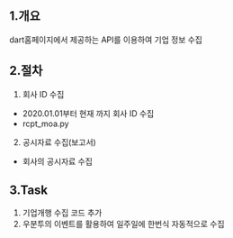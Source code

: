
## 1.개요
dart홈페이지에서 제공하는 API를 이용하여 기업 정보 수집


## 2.절차
1. 회사 ID 수집
  - 2020.01.01부터 현재 까지 회사 ID 수집
  - rcpt_moa.py
2. 공시자료 수집(보고서)
  - 회사의 공시자료 수집

## 3.Task
1. 기업개행 수집 코드 추가
2. 우분투의 이벤트를 활용하여 일주일에 한번식 자동적으로 수집
